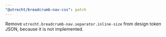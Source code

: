 ```yaml
---
"@utrecht/breadcrumb-nav-css": patch
---
```


Remove `utrecht.breadcrumb-nav.separator.inline-size` from design token JSON, because it is not implemented.
